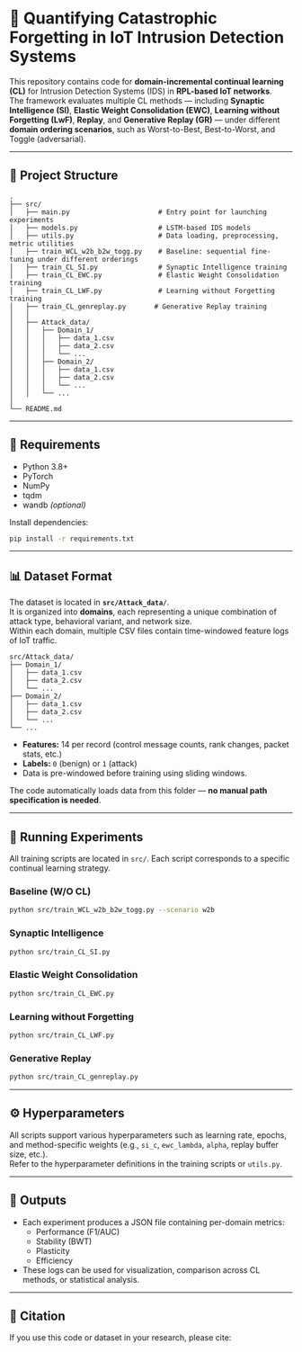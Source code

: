 # 🧠 Quantifying Catastrophic Forgetting in IoT Intrusion Detection Systems

This repository contains code for **domain-incremental continual learning (CL)** for Intrusion Detection Systems (IDS) in **RPL-based IoT networks**.  
The framework evaluates multiple CL methods — including **Synaptic Intelligence (SI)**, **Elastic Weight Consolidation (EWC)**, **Learning without Forgetting (LwF)**, **Replay**, and **Generative Replay (GR)** — under different **domain ordering scenarios**, such as Worst-to-Best, Best-to-Worst, and Toggle (adversarial).

---

## 📁 Project Structure

```
.
├── src/
│   ├── main.py                      # Entry point for launching experiments
│   ├── models.py                    # LSTM-based IDS models
│   ├── utils.py                     # Data loading, preprocessing, metric utilities
│   ├── train_WCL_w2b_b2w_togg.py    # Baseline: sequential fine-tuning under different orderings
│   ├── train_CL_SI.py               # Synaptic Intelligence training
│   ├── train_CL_EWC.py              # Elastic Weight Consolidation training
│   ├── train_CL_LWF.py              # Learning without Forgetting training
│   ├── train_CL_genreplay.py       # Generative Replay training
│   │
│   ├── Attack_data/
│   │   ├── Domain_1/
│   │   │   ├── data_1.csv
│   │   │   ├── data_2.csv
│   │   │   └── ...
│   │   ├── Domain_2/
│   │   │   ├── data_1.csv
│   │   │   ├── data_2.csv
│   │   │   └── ...
│   │   └── ...
│
└── README.md
```

---

## 🧰 Requirements

- Python 3.8+
- PyTorch
- NumPy
- tqdm
- wandb *(optional)*

Install dependencies:

```bash
pip install -r requirements.txt
```

---

## 📊 Dataset Format

The dataset is located in **`src/Attack_data/`**.  
It is organized into **domains**, each representing a unique combination of attack type, behavioral variant, and network size.  
Within each domain, multiple CSV files contain time-windowed feature logs of IoT traffic.

```
src/Attack_data/
├── Domain_1/
│   ├── data_1.csv
│   ├── data_2.csv
│   └── ...
├── Domain_2/
│   ├── data_1.csv
│   ├── data_2.csv
│   └── ...
└── ...
```

- **Features:** 14 per record (control message counts, rank changes, packet stats, etc.)  
- **Labels:** `0` (benign) or `1` (attack)  
- Data is pre-windowed before training using sliding windows.

The code automatically loads data from this folder — **no manual path specification is needed**.

---

## 🚀 Running Experiments

All training scripts are located in `src/`. Each script corresponds to a specific continual learning strategy.

### Baseline (W/O CL)
```bash
python src/train_WCL_w2b_b2w_togg.py --scenario w2b
```

### Synaptic Intelligence
```bash
python src/train_CL_SI.py
```

### Elastic Weight Consolidation
```bash
python src/train_CL_EWC.py
```

### Learning without Forgetting
```bash
python src/train_CL_LWF.py
```

### Generative Replay
```bash
python src/train_CL_genreplay.py
```

---

## ⚙️ Hyperparameters

All scripts support various hyperparameters such as learning rate, epochs, and method-specific weights (e.g., `si_c`, `ewc_lambda`, `alpha`, replay buffer size, etc.).  
Refer to the hyperparameter definitions in the training scripts or `utils.py`.

---

## 📝 Outputs

- Each experiment produces a JSON file containing per-domain metrics:
  - Performance (F1/AUC)
  - Stability (BWT)
  - Plasticity
  - Efficiency
- These logs can be used for visualization, comparison across CL methods, or statistical analysis.

---

## 🧠 Citation

If you use this code or dataset in your research, please cite:

```

```
